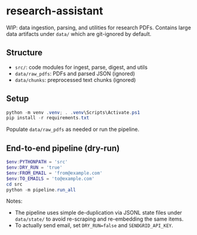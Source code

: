 # research-assistant

WIP: data ingestion, parsing, and utilities for research PDFs. Contains large data artifacts under `data/` which are git-ignored by default.

## Structure

- `src/`: code modules for ingest, parse, digest, and utils
- `data/raw_pdfs`: PDFs and parsed JSON (ignored)
- `data/chunks`: preprocessed text chunks (ignored)

## Setup

```powershell
python -m venv .venv; . .venv\Scripts\Activate.ps1
pip install -r requirements.txt
```

Populate `data/raw_pdfs` as needed or run the pipeline.

## End-to-end pipeline (dry-run)

```powershell
$env:PYTHONPATH = 'src'
$env:DRY_RUN = 'true'
$env:FROM_EMAIL = 'from@example.com'
$env:TO_EMAILS = 'to@example.com'
cd src
python -m pipeline.run_all
```

Notes:
- The pipeline uses simple de-duplication via JSONL state files under `data/state/` to avoid re-scraping and re-embedding the same items.
- To actually send email, set `DRY_RUN=false` and `SENDGRID_API_KEY`.
